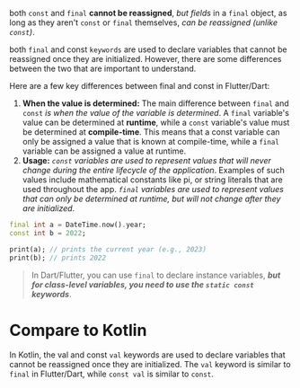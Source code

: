  both `const` and `final` **cannot be reassigned**, _but fields_ in a `final` object, as long as they aren't `const` or `final` themselves, _can be reassigned (unlike `const`)_.


both `final` and const `keywords` are used to declare variables that cannot be reassigned once they are initialized. However, there are some differences between the two that are important to understand.

Here are a few key differences between final and const in Flutter/Dart:

1. **When the value is determined:** The main difference between `final` and `const` _is when the value of the variable is determined_. A `final` variable's value can be determined at **runtime**, while a `const` variable's value must be determined at **compile-time**. This means that a const variable can only be assigned a value that is known at compile-time, while a `final` variable can be assigned a value at runtime.
2. **Usage:** _`const` variables are used to represent values that will never change during the entire lifecycle of the application_. Examples of such values include mathematical constants like pi, or string literals that are used throughout the app. _`final` variables are used to represent values that can only be determined at runtime, but will not change after they are initialized_.

```dart
final int a = DateTime.now().year;
const int b = 2022;

print(a); // prints the current year (e.g., 2023)
print(b); // prints 2022
```

> In Dart/Flutter, you can use `final` to declare instance variables, **_but for class-level variables, you need to use the `static const` keywords_**.

# Compare to Kotlin

In Kotlin, the val and const `val` keywords are used to declare variables that cannot be reassigned once they are initialized. The `val` keyword is similar to `final` in Flutter/Dart, while `const val` is similar to `const`.
